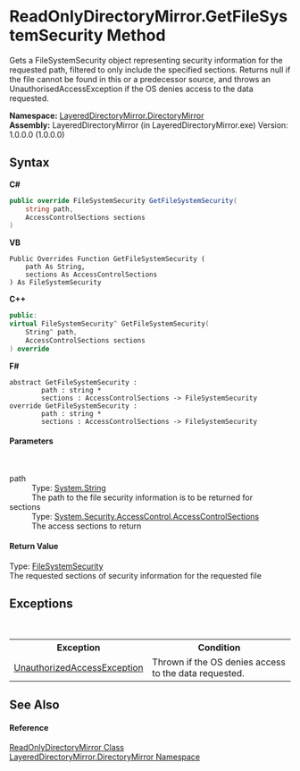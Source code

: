 # ReadOnlyDirectoryMirror.GetFileSystemSecurity Method 
 

Gets a FileSystemSecurity object representing security information for the requested path, filtered to only include the specified sections. Returns null if the file cannot be found in this or a predecessor source, and throws an UnauthorisedAccessException if the OS denies access to the data requested.

**Namespace:**&nbsp;<a href="8e43a026-b829-c5d6-efc2-1a8c2a152363">LayeredDirectoryMirror.DirectoryMirror</a><br />**Assembly:**&nbsp;LayeredDirectoryMirror (in LayeredDirectoryMirror.exe) Version: 1.0.0.0 (1.0.0.0)

## Syntax

**C#**<br />
``` C#
public override FileSystemSecurity GetFileSystemSecurity(
	string path,
	AccessControlSections sections
)
```

**VB**<br />
``` VB
Public Overrides Function GetFileSystemSecurity ( 
	path As String,
	sections As AccessControlSections
) As FileSystemSecurity
```

**C++**<br />
``` C++
public:
virtual FileSystemSecurity^ GetFileSystemSecurity(
	String^ path, 
	AccessControlSections sections
) override
```

**F#**<br />
``` F#
abstract GetFileSystemSecurity : 
        path : string * 
        sections : AccessControlSections -> FileSystemSecurity 
override GetFileSystemSecurity : 
        path : string * 
        sections : AccessControlSections -> FileSystemSecurity 
```


#### Parameters
&nbsp;<dl><dt>path</dt><dd>Type: <a href="http://msdn2.microsoft.com/en-us/library/s1wwdcbf" target="_blank">System.String</a><br />The path to the file security information is to be returned for</dd><dt>sections</dt><dd>Type: <a href="http://msdn2.microsoft.com/en-us/library/wc2zdbth" target="_blank">System.Security.AccessControl.AccessControlSections</a><br />The access sections to return</dd></dl>

#### Return Value
Type: <a href="http://msdn2.microsoft.com/en-us/library/f8bc2bs5" target="_blank">FileSystemSecurity</a><br />The requested sections of security information for the requested file

## Exceptions
&nbsp;<table><tr><th>Exception</th><th>Condition</th></tr><tr><td><a href="http://msdn2.microsoft.com/en-us/library/f2y9aa54" target="_blank">UnauthorizedAccessException</a></td><td>Thrown if the OS denies access to the data requested.</td></tr></table>

## See Also


#### Reference
<a href="9d919184-3b4b-39ec-0b51-c454c9692d1b">ReadOnlyDirectoryMirror Class</a><br /><a href="8e43a026-b829-c5d6-efc2-1a8c2a152363">LayeredDirectoryMirror.DirectoryMirror Namespace</a><br />